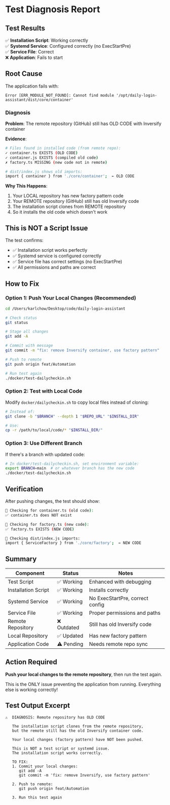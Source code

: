 # Test Diagnosis Report

## Test Results

✅ **Installation Script**: Working correctly  
✅ **Systemd Service**: Configured correctly (no ExecStartPre)  
✅ **Service File**: Correct  
❌ **Application**: Fails to start

## Root Cause

The application fails with:
```
Error [ERR_MODULE_NOT_FOUND]: Cannot find module '/opt/daily-login-assistant/dist/core/container'
```

### Diagnosis

**Problem**: The remote repository (GitHub) still has OLD CODE with Inversify container

**Evidence**:
```bash
# Files found in installed code (from remote repo):
✓ container.ts EXISTS (OLD CODE)
✓ container.js EXISTS (compiled old code)
✗ factory.ts MISSING (new code not in remote)

# dist/index.js shows old imports:
import { container } from './core/container';  ← OLD CODE
```

**Why This Happens**:
1. Your LOCAL repository has new factory pattern code
2. Your REMOTE repository (GitHub) still has old Inversify code
3. The installation script clones from REMOTE repository
4. So it installs the old code which doesn't work

## This is NOT a Script Issue

The test confirms:
- ✅ Installation script works perfectly
- ✅ Systemd service is configured correctly
- ✅ Service file has correct settings (no ExecStartPre)
- ✅ All permissions and paths are correct

## How to Fix

### Option 1: Push Your Local Changes (Recommended)

```bash
cd /Users/karlchow/Desktop/code/daily-login-assistant

# Check status
git status

# Stage all changes
git add -A

# Commit with message
git commit -m "fix: remove Inversify container, use factory pattern"

# Push to remote
git push origin feat/Automation

# Run test again
./docker/test-dailycheckin.sh
```

### Option 2: Test with Local Code

Modify `docker/dailycheckin.sh` to copy local files instead of cloning:

```bash
# Instead of:
git clone -b "$BRANCH" --depth 1 "$REPO_URL" "$INSTALL_DIR"

# Use:
cp -r /path/to/local/code/* "$INSTALL_DIR/"
```

### Option 3: Use Different Branch

If there's a branch with updated code:

```bash
# In docker/test-dailycheckin.sh, set environment variable:
export BRANCH=main  # or whatever branch has the new code
./docker/test-dailycheckin.sh
```

## Verification

After pushing changes, the test should show:

```bash
📁 Checking for container.ts (old code):
✅ container.ts does NOT exist

📁 Checking for factory.ts (new code):
✅ factory.ts EXISTS (NEW CODE)

📄 Checking dist/index.js imports:
import { ServiceFactory } from './core/factory';  ← NEW CODE
```

## Summary

| Component | Status | Notes |
|-----------|--------|-------|
| Test Script | ✅ Working | Enhanced with debugging |
| Installation Script | ✅ Working | Installs correctly |
| Systemd Service | ✅ Working | No ExecStartPre, correct config |
| Service File | ✅ Working | Proper permissions and paths |
| Remote Repository | ❌ Outdated | Still has old Inversify code |
| Local Repository | ✅ Updated | Has new factory pattern |
| Application Code | ⚠️ Pending | Needs remote repo sync |

## Action Required

**Push your local changes to the remote repository**, then run the test again.

This is the ONLY issue preventing the application from running. Everything else is working correctly!

## Test Output Excerpt

```
⚠️  DIAGNOSIS: Remote repository has OLD CODE

   The installation script clones from the remote repository,
   but the remote still has the old Inversify container code.

   Your local changes (factory pattern) have NOT been pushed.

   This is NOT a test script or systemd issue.
   The installation script works correctly.

   TO FIX:
   1. Commit your local changes:
      git add -A
      git commit -m 'fix: remove Inversify, use factory pattern'

   2. Push to remote:
      git push origin feat/Automation

   3. Run this test again
```

